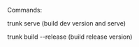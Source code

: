 Commands:

trunk serve  (build dev version and serve)

trunk build --release (build release version)